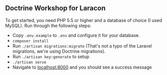 ## Doctrine Workshop for Laracon

To get started, you need PHP 5.5 or higher and a database of choice (I used MySQL). Run through the following steps:

- Copy `.env.example` to `.env` and configure it for your database.
- `composer install`
- Run `./artisan migrations:migrate` (That's not a typo of the Laravel migrations, we're using Doctrine migrations).
- Run `./artisan key:generate` to setup
- `./artisan serve`
- Navigate to [localhost:8000](http://localhost:8000/) and you should see a success message
